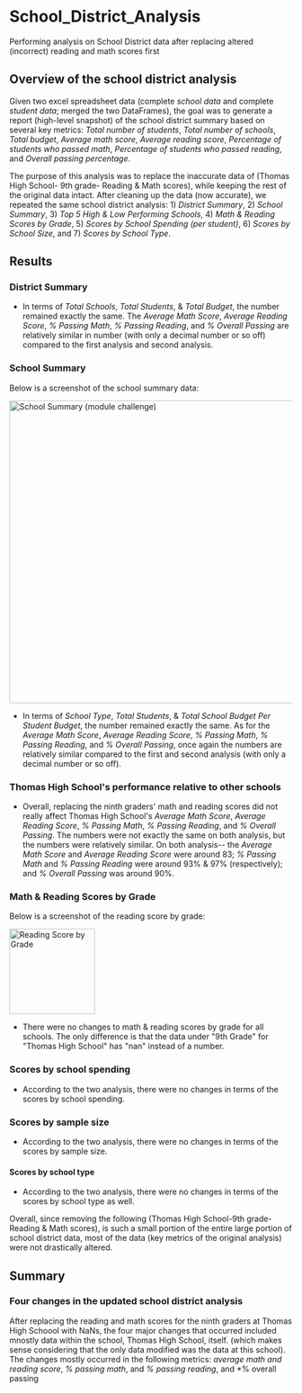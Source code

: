 # School_District_Analysis
Performing analysis on School District data after replacing altered (incorrect) reading and math scores first

## Overview of the school district analysis 

Given two excel spreadsheet data (complete *school data* and complete *student data*; merged the two DataFrames), the goal was to generate a report (high-level snapshot) of the school district summary based on several key metrics: *Total number of students*, *Total number of schools*, *Total budget*, *Average math score*, *Average reading score*, *Percentage of students who passed math*, *Percentage of students who passed reading*, and *Overall passing percentage*. 

The purpose of this analysis was to replace the inaccurate data of (Thomas High School- 9th grade- Reading & Math scores), while keeping the rest of the original data intact. After cleaning up the data (now accurate), we repeated the same school district analysis: 1) *District Summary*, 2) *School Summary*, 3) *Top 5 High & Low Performing Schools*, 4) *Math & Reading Scores by Grade*, 5) *Scores by School Spending (per student)*, 6) *Scores by School Size*, and 7) *Scores by School Type*.


## Results 

### District Summary
* In terms of *Total Schools*, *Total Students*, & *Total Budget*, the number remained exactly the same. The *Average Math Score*, *Average Reading Score*, *% Passing Math*, *% Passing Reading*, and *% Overall Passing* are relatively similar in number (with only a decimal number or so off) compared to the first analysis and second analysis.

### School Summary
Below is a screenshot of the school summary data:

<img width="538" alt="School Summary (module challenge)" src="https://user-images.githubusercontent.com/107021231/177733746-26e79274-2a56-4ffa-808f-cee5d417e052.png">

* In terms of *School Type*, *Total Students*, & *Total School Budget	Per Student Budget*, the number remained exactly the same. As for the *Average Math Score*,	*Average Reading Score*,	*% Passing Math*,	*% Passing Reading*, and *% Overall Passing*, once again the numbers are relatively similar compared to the first and second analysis (with only a decimal number or so off). 


### Thomas High School's performance relative to other schools
* Overall, replacing the ninth graders' math and reading scores did not really affect Thomas High School's *Average Math Score*,	*Average Reading Score*,	*% Passing Math*,	*% Passing Reading*, and *% Overall Passing*. The numbers were not exactly the same on both analysis, but the numbers were relatively similar. On both analysis-- the *Average Math Score* and *Average Reading Score* were around 83; *% Passing Math* and *% Passing Reading* were around 93% & 97% (respectively); and *% Overall Passing* was around 90%.


### Math & Reading Scores by Grade
Below is a screenshot of the reading score by grade:

<img width="152" alt="Reading Score by Grade" src="https://user-images.githubusercontent.com/107021231/177739171-9e1b104b-8d91-4df5-8f8b-9e3dfe106805.png">

* There were no changes to math & reading scores by grade for all schools. The only difference is that the data under "9th Grade" for "Thomas High School" has "nan" instead of a number. 

### Scores by school spending
* According to the two analysis, there were no changes in terms of the scores by school spending.

### Scores by sample size
* According to the two analysis, there were no changes in terms of the scores by sample size. 

#### Scores by school type
* According to the two analysis, there were no changes in terms of the scores by school type as well. 

Overall, since removing the following (Thomas High School-9th grade-Reading & Math scores), is such a small portion of the entire large portion of school district data, most of the data (key metrics of the original analysis) were not drastically altered.


## Summary

### Four changes in the updated school district analysis 

After replacing the reading and math scores for the ninth graders at Thomas High Schoool with NaNs, the four major changes that occurred included mnostly data within the school, Thomas High School, itself. (which makes sense considering that the only data modified was the data at this school). The changes mostly occurred in the following metrics: *average math and reading score*, *% passing math*, and *% passing reading*, and *% overall passing
